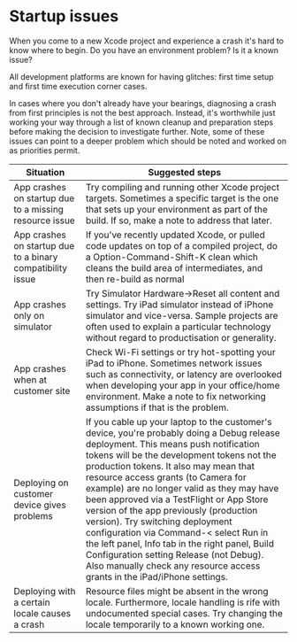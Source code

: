 # Startup issues

When you come to a new Xcode project and experience a crash it's hard to know where to begin.
Do you have an environment problem?  Is it a known issue?

All development platforms are known for having glitches: first time setup and first time execution corner cases.

In cases where you don't already have your bearings, diagnosing a crash from first principles is not the best approach.  Instead, it's worthwhile just working your way through a list of known cleanup and preparation steps before making the decision to investigate further.  Note, some of these issues can point to a deeper problem which should be noted and worked on as priorities permit.

Situation | Suggested steps
-- | --
App crashes on startup due to a missing resource issue | Try compiling and running other Xcode project targets.  Sometimes a specific target is the one that sets up your environment as part of the build.  If so, make a note to address that later.
App crashes on startup due to a binary compatibility issue | If you've recently updated Xcode, or pulled code updates on top of a compiled project, do a Option-Command-Shift-K clean which cleans the build area of intermediates, and then re-build as normal
App crashes only on simulator | Try Simulator Hardware->Reset all content and settings.  Try iPad simulator instead of iPhone simulator and vice-versa. Sample projects are often used to explain a particular technology without regard to productisation or generality.
App crashes when at customer site | Check Wi-Fi settings or try hot-spotting your iPad to iPhone.  Sometimes network issues such as connectivity, or latency are overlooked when developing your app in your office/home environment.  Make a note to fix networking assumptions if that is the problem.
Deploying on customer device gives problems | If you cable up your laptop to the customer's device, you're probably doing a Debug release deployment.  This means push notification tokens will be the development tokens not the production tokens.  It also may mean that resource access grants (to Camera for example) are no longer valid as they may have been approved via a TestFlight or App Store version of the app previously (production version).  Try switching deployment configuration via Command-< select Run in the left panel, Info tab in the right panel, Build Configuration setting Release (not Debug).  Also manually check any resource access grants in the iPad/iPhone settings.
Deploying with a certain locale causes a crash | Resource files might be absent in the wrong locale.  Furthermore, locale handling is rife with undocumented special cases.  Try changing the locale temporarily to a known working one.
